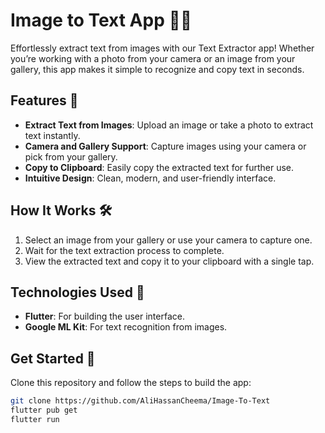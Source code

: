 # Image to Text App 📄✨  

Effortlessly extract text from images with our Text Extractor app! Whether you’re working with a photo from your camera or an image from your gallery, this app makes it simple to recognize and copy text in seconds.  

## Features 🚀  
- **Extract Text from Images**: Upload an image or take a photo to extract text instantly.  
- **Camera and Gallery Support**: Capture images using your camera or pick from your gallery.  
- **Copy to Clipboard**: Easily copy the extracted text for further use.  
- **Intuitive Design**: Clean, modern, and user-friendly interface.  

## How It Works 🛠️  
1. Select an image from your gallery or use your camera to capture one.  
2. Wait for the text extraction process to complete.  
3. View the extracted text and copy it to your clipboard with a single tap.  

## Technologies Used 🧩  
- **Flutter**: For building the user interface.  
- **Google ML Kit**: For text recognition from images.  


## Get Started 🔧  
Clone this repository and follow the steps to build the app:  
```bash  
git clone https://github.com/AliHassanCheema/Image-To-Text 
flutter pub get  
flutter run  
